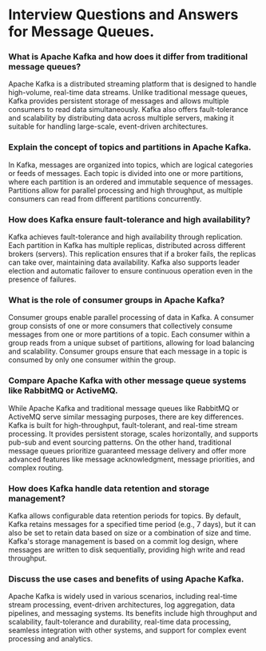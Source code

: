 # Interview Questions and Answers for Message Queues.

### What is Apache Kafka and how does it differ from traditional message queues?

Apache Kafka is a distributed streaming platform that is designed to handle high-volume, real-time data streams. Unlike traditional message
queues, Kafka provides persistent storage of messages and allows multiple consumers to read data simultaneously. Kafka also offers
fault-tolerance and scalability by distributing data across multiple servers, making it suitable for handling large-scale, event-driven
architectures.

### Explain the concept of topics and partitions in Apache Kafka.

In Kafka, messages are organized into topics, which are logical categories or feeds of messages. Each topic is divided into one or more
partitions, where each partition is an ordered and immutable sequence of messages. Partitions allow for parallel processing and high
throughput, as multiple consumers can read from different partitions concurrently.

### How does Kafka ensure fault-tolerance and high availability?

Kafka achieves fault-tolerance and high availability through replication. Each partition in Kafka has multiple replicas, distributed across
different brokers (servers). This replication ensures that if a broker fails, the replicas can take over, maintaining data availability.
Kafka also supports leader election and automatic failover to ensure continuous operation even in the presence of failures.

### What is the role of consumer groups in Apache Kafka?

Consumer groups enable parallel processing of data in Kafka. A consumer group consists of one or more consumers that collectively consume
messages from one or more partitions of a topic. Each consumer within a group reads from a unique subset of partitions, allowing for load
balancing and scalability. Consumer groups ensure that each message in a topic is consumed by only one consumer within the group.

### Compare Apache Kafka with other message queue systems like RabbitMQ or ActiveMQ.

While Apache Kafka and traditional message queues like RabbitMQ or ActiveMQ serve similar messaging purposes, there are key differences.
Kafka is built for high-throughput, fault-tolerant, and real-time stream processing. It provides persistent storage, scales horizontally,
and supports pub-sub and event sourcing patterns. On the other hand, traditional message queues prioritize guaranteed message delivery and
offer more advanced features like message acknowledgment, message priorities, and complex routing.

### How does Kafka handle data retention and storage management?

Kafka allows configurable data retention periods for topics. By default, Kafka retains messages for a specified time period (e.g., 7 days),
but it can also be set to retain data based on size or a combination of size and time. Kafka's storage management is based on a commit log
design, where messages are written to disk sequentially, providing high write and read throughput.

### Discuss the use cases and benefits of using Apache Kafka.

Apache Kafka is widely used in various scenarios, including real-time stream processing, event-driven architectures, log aggregation, data
pipelines, and messaging systems. Its benefits include high throughput and scalability, fault-tolerance and durability, real-time data
processing, seamless integration with other systems, and support for complex event processing and analytics.
